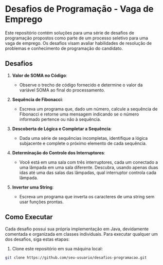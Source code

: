 # Desafios de Programação - Vaga de Emprego

Este repositório contém soluções para uma série de desafios de programação propostos como parte de um processo seletivo para uma vaga de emprego. Os desafios visam avaliar habilidades de resolução de problemas e conhecimento de programação do candidato.

## Desafios

1. **Valor de SOMA no Código**:
   - Observe o trecho de código fornecido e determine o valor da variável SOMA ao final do processamento.

2. **Sequência de Fibonacci**:
   - Escreva um programa que, dado um número, calcule a sequência de Fibonacci e retorne uma mensagem indicando se o número informado pertence ou não à sequência.

3. **Descoberta de Lógica e Completar a Sequência**:
   - Dada uma série de sequências incompletas, identifique a lógica subjacente e complete o próximo elemento de cada sequência.

4. **Determinação do Controle dos Interruptores**:
   - Você está em uma sala com três interruptores, cada um conectado a uma lâmpada em uma sala diferente. Descubra, usando apenas duas idas até uma das salas das lâmpadas, qual interruptor controla cada lâmpada.

5. **Inverter uma String**:
   - Escreva um programa que inverta os caracteres de uma string sem usar funções prontas.

## Como Executar

Cada desafio possui sua própria implementação em Java, devidamente comentada e organizada em classes individuais. Para executar qualquer um dos desafios, siga estas etapas:

1. Clone este repositório em sua máquina local:

```bash
git clone https://github.com/seu-usuario/desafios-programacao.git